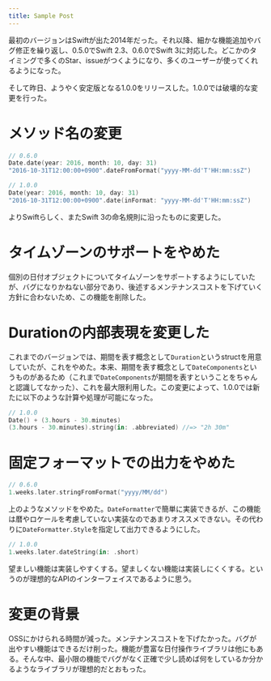 ```yaml
---
title: Sample Post
---
```

最初のバージョンはSwiftが出た2014年だった。それ以降、細かな機能追加やバグ修正を繰り返し、0.5.0でSwift 2.3、0.6.0でSwift 3に対応した。どこかのタイミングで多くのStar、issueがつくようになり、多くのユーザーが使ってくれるようになった。

そして昨日、ようやく安定版となる1.0.0をリリースした。1.0.0では破壊的な変更を行った。

# メソッド名の変更

```swift
// 0.6.0
Date.date(year: 2016, month: 10, day: 31)
"2016-10-31T12:00:00+0900".dateFromFormat("yyyy-MM-dd'T'HH:mm:ssZ")

// 1.0.0
Date(year: 2016, month: 10, day: 31)
"2016-10-31T12:00:00+0900".date(inFormat: "yyyy-MM-dd'T'HH:mm:ssZ")
```

よりSwiftらしく、またSwift 3の命名規則に沿ったものに変更した。

# タイムゾーンのサポートをやめた
個別の日付オブジェクトについてタイムゾーンをサポートするようにしていたが、バグになりかねない部分であり、後述するメンテナンスコストを下げていく方針に合わないため、この機能を削除した。

# Durationの内部表現を変更した
これまでのバージョンでは、期間を表す概念として`Duration`というstructを用意していたが、これをやめた。本来、期間を表す概念として`DateComponents`というものがあるため（これまで`DateComponents`が期間を表すということをちゃんと認識してなかった）、これを最大限利用した。この変更によって、1.0.0では新たに以下のような計算や処理が可能になった。

```swift
// 1.0.0
Date() + (3.hours - 30.minutes)
(3.hours - 30.minutes).string(in: .abbreviated) //=> "2h 30m"
```

# 固定フォーマットでの出力をやめた

```swift
// 0.6.0
1.weeks.later.stringFromFormat("yyyy/MM/dd")
```

上のようなメソッドをやめた。`DateFormatter`で簡単に実装できるが、この機能は暦やロケールを考慮していない実装なのであまりオススメできない。その代わりに`DateFormatter.Style`を指定して出力できるようにした。

```swift
// 1.0.0
1.weeks.later.dateString(in: .short)
```

望ましい機能は実装しやすくする。望ましくない機能は実装しにくくする。というのが理想的なAPIのインターフェイスであるように思う。

# 変更の背景
OSSにかけられる時間が減った。メンテナンスコストを下げたかった。バグが出やすい機能はできるだけ削った。機能が豊富な日付操作ライブラリは他にもある。そんな中、最小限の機能でバグがなく正確で少し読めば何をしているか分かるようなライブラリが理想的だとおもった。
